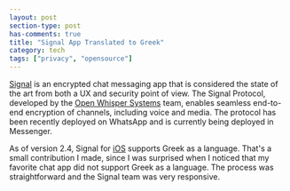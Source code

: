 ```yaml
---
layout: post
section-type: post
has-comments: true
title: "Signal App Translated to Greek"
category: tech
tags: ["privacy", "opensource"]
---
```


[Signal](https://signal.org/) is an encrypted chat messaging app that is
considered the state of the art from both a UX and security point of view. The
Signal Protocol, developed by the
[Open Whisper Systems](https://whispersystems.org/) team, enables seamless
end-to-end encryption of channels, including voice and media. The protocol has
been recently deployed on WhatsApp and is currently being deployed in Messenger.

As of version 2.4, Signal for [iOS](https://github.com/signalapp/Signal-iOS)
supports Greek as a language. That's a small contribution I made, since I was
surprised when I noticed that my favorite chat app did not support Greek as a
language. The process was straightforward and the Signal team was very
responsive.
